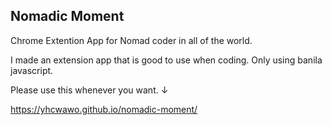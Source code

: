 ## Nomadic Moment

Chrome Extention App for Nomad coder in all of the world.

I made an extension app that is good to use when coding. Only using banila javascript.

Please use this whenever you want. ↓

https://yhcwawo.github.io/nomadic-moment/